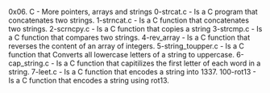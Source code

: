0x06. C - More pointers, arrays and strings
0-strcat.c - Is a C program that concatenates two strings.
1-strncat.c - Is a C function that concatenates two strings.
2-scrncpy.c - Is a C function that copies a string
3-strcmp.c - Is a C function that compares two strings.
4-rev_array - Is a C function that reverses the content of an array of integers.
5-string_toupper.c - Is a C function that Converts all lowercase letters of a string to uppercase.
6-cap_string.c - Is a C function that capitilizes the first letter of each word in a string.
7-leet.c - Is a C function that encodes a string into 1337.
100-rot13 - Is a C function that encodes a string using rot13.
